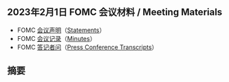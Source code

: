 ## 2023年2月1日  FOMC 会议材料 / Meeting Materials



- FOMC [会议声明](01-会议声明20230201.md)（[Statements](01-Statement20230201.md)）
- FOMC [会议记录](02-会议纪要20230201.md)（[Minutes](02-Minutes20230201.md)）
- FOMC [答记者问](03-答记者问20230201.md)（[Press Conference Transcripts](03-FOMC-press-conference20230201.md)）

## 摘要
